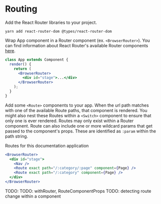 # Routing

Add the React Router libraries to your project.

```
yarn add react-router-dom @types/react-router-dom
```

Wrap App component in a Router component (ex. `<BrowserRouter>`). You can find information about React Router's available Router components [here](https://reacttraining.com/react-router/web/api/Router).

```jsx
class App extends Component {
  render() {
    return (
      <BrowserRouter>
        <div id="stage">...</div>
      </BrowserRouter>
    );
  }
}
```

Add some `<Route>` components to your app. When the url path matches with one of the available Route paths, that component is rendered. You might also nest these Routes within a `<Switch>` component to ensure that only one is ever rendered. Routes may only exist within a Router component. Route can also include one or more wildcard params that get passed to the component's props. These are identified as `:param` within the path string.

Routes for this documentation application

```jsx
<BrowserRouter>
  <div id="stage">
    <Nav />
    <Route exact path="/:category/:page" component={Page} />
    <Route exact path="/:category" component={Page} />
  </div>
</BrowserRouter>
```

TODO: <Link>
TODO: withRouter, RouteComponentProps
TODO: detecting route change within a component
